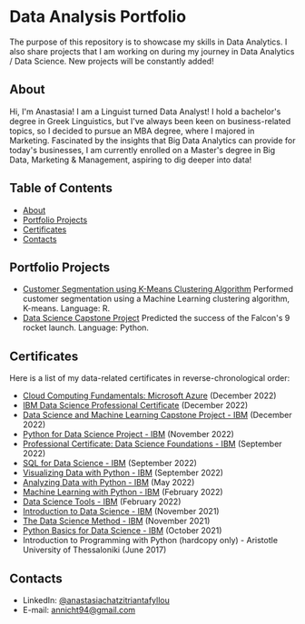 # Data Analysis Portfolio

The purpose of this repository is to showcase my skills in Data Analytics. I also share projects that I am working on during my journey in Data Analytics / Data Science. New projects will be constantly added!

## About

Hi, I'm Anastasia! I am a Linguist turned Data Analyst! I hold a bachelor's degree in Greek Linguistics, but I've always been keen on business-related topics, so I decided to pursue an MBA degree, where I majored in Marketing. Fascinated by the insights that Big Data Analytics can provide for today's businesses, I am currently enrolled on a Master's degree in Big Data, Marketing & Management, aspiring to dig deeper into data!
  

## Table of Contents
- [About](#about)
- [Portfolio Projects](#portfolio-projects)
- [Certificates](#certificates)
- [Contacts](#contacts)



## Portfolio Projects
- [Customer Segmentation using K-Means Clustering Algorithm](https://github.com/AnastasiaChatzi/Data-Analysis-Portfolio/blob/main/Customer_Segmentation_K_means_Clustering.ipynb) Performed customer segmentation using a Machine Learning clustering algorithm, K-means. Language: R. 
- [Data Science Capstone Project](https://github.com/AnastasiaChatzi/IBM_DataScience_Capstone_Project) Predicted the success of the Falcon's 9 rocket launch. Language: Python.


## Certificates
Here is a list of my data-related certificates in reverse-chronological order:
- [Cloud Computing Fundamentals: Microsoft Azure](https://www.credly.com/badges/862141db-c806-4d7b-a0ba-c172f2d6bbcf/linked_in_profile) (December 2022)
- [IBM Data Science Professional Certificate](https://credentials.edx.org/credentials/658d6f3b3fca4ca58d1689a2094977f6/) (December 2022)
- [Data Science and Machine Learning Capstone Project - IBM](https://courses.edx.org/certificates/13dfe2aa9d3c44e0a72f043015a9cbc9) (December 2022)
- [Python for Data Science Project - IBM](https://courses.edx.org/certificates/a3231f057c104dfda42eefcaf2b06226) (November 2022)
- [Professional Certificate: Data Science Foundations - IBM](https://credentials.edx.org/credentials/924eb4f34f2e464598cbf18f946c3724/) (September 2022)
- [SQL for Data Science - IBM](https://courses.edx.org/certificates/8f3377fb3a9840179e0835479a1e7bb1) (September 2022)
- [Visualizing Data with Python - IBM](https://courses.edx.org/certificates/050440af051d4b4cbf859befebaad22f) (September 2022)
- [Analyzing Data with Python - IBM](https://courses.edx.org/certificates/7bafbb33c72a429f8186ab82f38d6061) (May 2022)
- [Machine Learning with Python - IBM](https://courses.edx.org/certificates/8a7cee0258a04736b1c53c699327f8b8) (February 2022)
- [Data Science Tools - IBM](https://courses.edx.org/certificates/e7134da5d4584095910498786180f553) (February 2022)
- [Introduction to Data Science - IBM](https://courses.edx.org/certificates/a1f7fa467a184c09874a838d7acc224b) (November 2021)
- [The Data Science Method - IBM](https://courses.edx.org/certificates/0cf02f04e845407e9003e7432f7872f4) (November 2021)
- [Python Basics for Data Science - IBM](https://courses.edx.org/certificates/ddc22da7b1bb4e6cb90e3b3547b44d55) (October 2021)
- Introduction to Programming with Python (hardcopy only) - Aristotle University of Thessaloniki (June 2017)

## Contacts
- LinkedIn: [@anastasiachatzitriantafyllou](www.linkedin.com/in/anastasiachatzi)
- E-mail: annicht94@gmail.com
